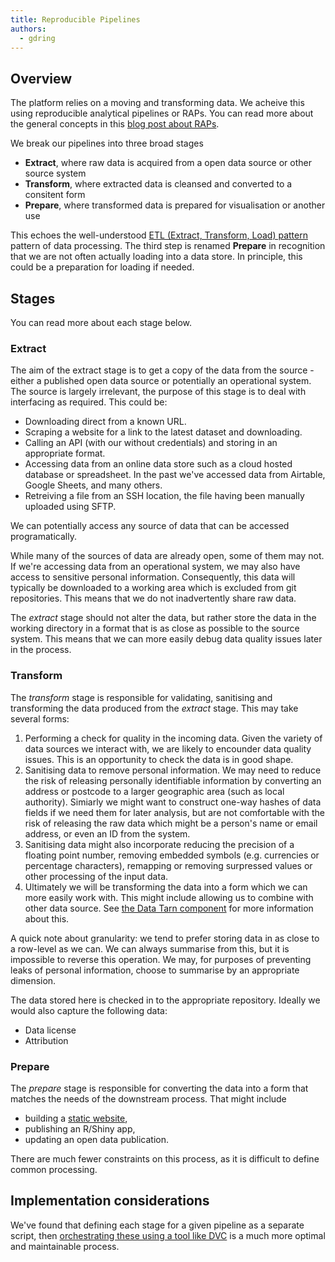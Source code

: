 ```yaml
---
title: Reproducible Pipelines
authors:
  - gdring
---
```


## Overview

The platform relies on a moving and transforming data.
We acheive this using reproducible analytical pipelines or RAPs.
You can read more about the general concepts in this
[blog post about RAPs](https://open-innovations.org/blog/2022-09-14-reproducible-analytical-pipelines-reproducible-analytical-pipelines-reproducible-analytical-pipelines).

We break our pipelines into three broad stages

* __Extract__, where raw data is acquired from a open data source or other source system
* __Transform__, where extracted data is cleansed and converted to a consitent form
* __Prepare__, where transformed data is prepared for visualisation or another use

This echoes the well-understood [ETL (Extract, Transform, Load) pattern](https://en.wikipedia.org/wiki/Extract,_transform,_load) pattern of data processing.
The third step is renamed __Prepare__ in recognition that we are not often actually loading into a data store. In principle, this could be a preparation for loading if needed.

## Stages

You can read more about each stage below.

### Extract

The aim of the extract stage is to get a copy of the data from the source - either a published open data source or potentially an operational system.
The source is largely irrelevant, the purpose of this stage is to deal with interfacing as required. This could be:

* Downloading direct from a known URL.
* Scraping a website for a link to the latest dataset and downloading.
* Calling an API (with our without credentials) and storing in an appropriate format.
* Accessing data from an online data store such as a cloud hosted database or spreadsheet. In the past we've accessed data from Airtable, Google Sheets, and many others.
* Retreiving a file from an SSH location, the file having been manually uploaded using SFTP.

We can potentially access any source of data that can be accessed programatically.

While many of the sources of data are already open, some of them may not.
If we're accessing data from an operational system, we may also have access to sensitive personal information.
Consequently, this data will typically be downloaded to a working area which is excluded from git repositories.
This means that we do not inadvertently share raw data.

The _extract_ stage should not alter the data, but rather store the data in the working directory in a format that is as close as possible to the source system.
This means that we can more easily debug data quality issues later in the process.

### Transform

The _transform_ stage is responsible for validating, sanitising and transforming the data produced from the _extract_ stage.
This may take several forms:

1. Performing a check for quality in the incoming data.
   Given the variety of data sources we interact with, we are likely to encounder data quality issues.
   This is an opportunity to check the data is in good shape.
2. Sanitising data to remove personal information.
   We may need to reduce the risk of releasing personally identifiable information by
   converting an address or postcode to a larger geographic area (such as local authority).
   Simiarly we might want to construct one-way hashes of data fields if we need them for later analysis,
   but are not comfortable with the risk of releasing the raw data which might be a person's name or
   email address, or even an ID from the system.
3. Sanitising data might also incorporate reducing the precision of a floating point number, removing
   embedded symbols (e.g. currencies or percentage characters), remapping or removing surpressed values
   or other processing of the input data.
4. Ultimately we will be transforming the data into a form which we can more easily work with.
   This might include allowing us to combine with other data source.
   See [the Data Tarn component](/components/data-tarn/) for more information about this.

A quick note about granularity: we tend to prefer storing data in as close to a row-level as we can.
We can always summarise from this, but it is impossible to reverse this operation.
We may, for purposes of preventing leaks of personal information, choose to summarise by an appropriate dimension.

The data stored here is checked in to the appropriate repository. Ideally we would also capture the following data:

* Data license
* Attribution

### Prepare

The _prepare_ stage is responsible for converting the data into a form that matches the needs of the downstream process.
That might include

* building a [static website](/tech-stack/static-site-generation/),
* publishing an R/Shiny app,
* updating an open data publication.

There are much fewer constraints on this process, as it is difficult to define common processing.

## Implementation considerations

We've found that defining each stage for a given pipeline as a separate script, then [orchestrating these using a tool like DVC](/test-stack/pipeline-orchestration/) is a much more optimal and maintainable process.